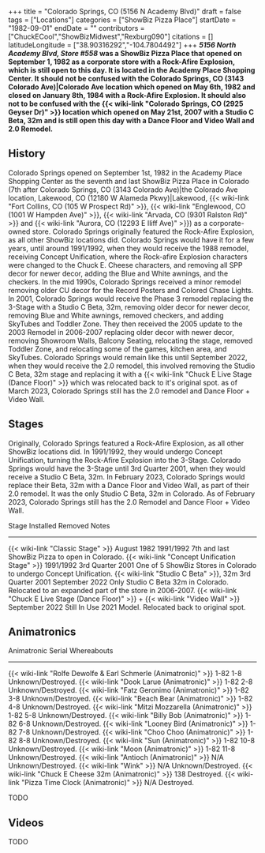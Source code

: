 +++
title = "Colorado Springs, CO (5156 N Academy Blvd)"
draft = false
tags = ["Locations"]
categories = ["ShowBiz Pizza Place"]
startDate = "1982-09-01"
endDate = ""
contributors = ["ChuckECool","ShowBizMidwest","Rexburg090"]
citations = []
latitudeLongitude = ["38.90316292","-104.7804492"]
+++
***5156 North Academy Blvd, Store #558* was a ShowBiz Pizza Place that opened on September 1, 1982 as a corporate store with a Rock-Afire Explosion, which is still open to this day. It is located in the Academy Place Shopping Center.
It should not be confused with the Colorado Springs, CO (3143 Colorado Ave)|Colorado Ave location which opened on May 6th, 1982 and closed on January 8th, 1984 with a Rock-Afire Explosion.
It should also not to be confused with the {{< wiki-link "Colorado Springs, CO (2925 Geyser Dr)" >}} location which opened on May 21st, 2007 with a Studio C Beta, 32m and is still open this day with a Dance Floor and Video Wall and 2.0 Remodel.**

## History

Colorado Springs opened on September 1st, 1982 in the Academy Place Shopping Center as the seventh and last ShowBiz Pizza Place in Colorado (7th after Colorado Springs, CO (3143 Colorado Ave)|the Colorado Ave location, Lakewood, CO (12180 W Alameda Pkwy)|Lakewood, {{< wiki-link "Fort Collins, CO (105 W Prospect Rd)" >}}, {{< wiki-link "Englewood, CO (1001 W Hampden Ave)" >}}, {{< wiki-link "Arvada, CO (9301 Ralston Rd)" >}} and {{< wiki-link "Aurora, CO (12293 E Iliff Ave)" >}}) as a corporate-owned store. Colorado Springs originally featured the Rock-Afire Explosion, as all other ShowBiz locations did. Colorado Springs would have it for a few years, until around 1991/1992, when they would receive the 1988 remodel, receiving Concept Unification, where the Rock-afire Explosion characters were changed to the Chuck E. Cheese characters, and removing all SPP decor for newer decor, adding the Blue and White awnings, and the checkers. In the mid 1990s, Colorado Springs received a minor remodel removing older CU decor for the Record Posters and Colored Chase Lights. In 2001, Colorado Springs would receive the Phase 3 remodel replacing the 3-Stage with a Studio C Beta, 32m, removing older decor for newer decor, removing Blue and White awnings, removed checkers, and adding SkyTubes and Toddler Zone. They then received the 2005 update to the 2003 Remodel in 2006-2007 replacing older decor with newer decor, removing Showroom Walls, Balcony Seating, relocating the stage, removed Toddler Zone, and relocating some of the games, kitchen area, and SkyTubes. Colorado Springs would remain like this until September 2022, when they would receive the 2.0 remodel, this involved removing the Studio C Beta, 32m stage and replacing it with a {{< wiki-link "Chuck E Live Stage (Dance Floor)" >}} which was relocated back to it's original spot. as of March 2023, Colorado Springs still has the 2.0 remodel and Dance Floor + Video Wall.

## Stages

Originally, Colorado Springs featured a Rock-Afire Explosion, as all other ShowBiz locations did. In 1991/1992, they would undergo Concept Unification, turning the Rock-Afire Explosion into the 3-Stage. Colorado Springs would have the 3-Stage until 3rd Quarter 2001, when they would receive a Studio C Beta, 32m.
In February 2023, Colorado Springs would replace their Beta, 32m with a Dance Floor and Video Wall, as part of their 2.0 remodel. It was the only Studio C Beta, 32m in Colorado.
As of February 2023, Colorado Springs still has the 2.0 Remodel and Dance Floor + Video Wall.

  Stage                                                                                           Installed          Removed            Notes
  ----------------------------------------------------------------------------------------------- ------------------ ------------------ ----------------------------------------------------------------------------------------------
  {{< wiki-link "Classic Stage" >}}                                                           August 1982        1991/1992          7th and last ShowBiz Pizza to open in Colorado.
  {{< wiki-link "Concept Unification Stage" >}}                                               1991/1992          3rd Quarter 2001   One of 5 ShowBiz Stores in Colorado to undergo Concept Unification.
  {{< wiki-link "Studio C Beta" >}}, 32m                                                      3rd Quarter 2001   September 2022     Only Studio C Beta 32m in Colorado. Relocated to an expanded part of the store in 2006-2007.
  {{< wiki-link "Chuck E Live Stage (Dance Floor)" >}} + {{< wiki-link "Video Wall" >}}   September 2022     Still In Use       2021 Model. Relocated back to original spot.

## Animatronics

  Animatronic                                                           Serial      Whereabouts
  --------------------------------------------------------------------- ----------- --------------------
  {{< wiki-link "Rolfe Dewolfe & Earl Schmerle (Animatronic)" >}}   1-82 1-8    Unknown/Destroyed.
  {{< wiki-link "Dook Larue (Animatronic)" >}}                      1-82 2-8    Unknown/Destroyed.
  {{< wiki-link "Fatz Geronimo (Animatronic)" >}}                   1-82 3-8    Unknown/Destroyed.
  {{< wiki-link "Beach Bear (Animatronic)" >}}                      1-82 4-8    Unknown/Destroyed.
  {{< wiki-link "Mitzi Mozzarella (Animatronic)" >}}                1-82 5-8    Unknown/Destroyed.
  {{< wiki-link "Billy Bob (Animatronic)" >}}                       1-82 6-8    Unknown/Destroyed.
  {{< wiki-link "Looney Bird (Animatronic)" >}}                     1-82 7-8    Unknown/Destroyed.
  {{< wiki-link "Choo Choo (Animatronic)" >}}                       1-82 8-8    Unknown/Destroyed.
  {{< wiki-link "Sun (Animatronic)" >}}                             1-82 10-8   Unknown/Destroyed.
  {{< wiki-link "Moon (Animatronic)" >}}                            1-82 11-8   Unknown/Destroyed.
  {{< wiki-link "Antioch (Animatronic)" >}}                         N/A         Unknown/Destroyed.
  {{< wiki-link "Wink" >}}                                          N/A         Unknown/Destroyed.
  {{< wiki-link "Chuck E Cheese 32m (Animatronic)" >}}              138         Destroyed.
  {{< wiki-link "Pizza Time Clock (Animatronic)" >}}                N/A         Destroyed.

TODO

## Videos

TODO
